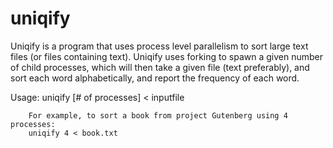 uniqify
=======

Uniqify is a program that uses process level parallelism to sort large text files (or files containing text).
Uniqify uses forking to spawn a given number of child processes, which will then take a given file (text preferably),
and sort each word alphabetically, and report the frequency of each word.

Usage:
        uniqify [# of processes] < inputfile
        
        For example, to sort a book from project Gutenberg using 4 processes:
        uniqify 4 < book.txt
